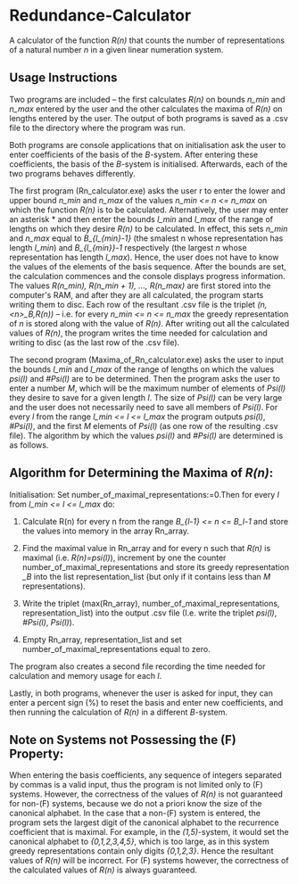 # Redundance-Calculator
A calculator of the function *R(n)* that counts the number of representations of a natural number *n* in a given linear numeration system. 

## Usage Instructions

Two programs are included – the first calculates *R(n)* on bounds *n_min* and *n_max* entered by the user and the other calculates the maxima of *R(n)* on lengths entered by the user. The output of both programs is saved as a .csv file to the directory where the program was run.

Both programs are console applications that on initialisation ask the user to enter coefficients of the basis of the *B*-system. After entering these coefficients, the basis of the *B*-system is initialised. Afterwards, each of the two programs behaves differently.

The first program (Rn_calculator.exe) asks the user r to enter the lower and upper bound *n_min* and *n_max* of the values *n_min <= n <= n_max* on which the function *R(n)* is to be calculated. Alternatively, the user may enter an asterisk * and then enter the bounds *l_min* and *l_max* of the range of lengths on which they desire *R(n)* to be calculated. In effect, this sets *n_min* and *n_max* equal to *B_{l_{min}-1}* (the smalest n whose representation has length *l_min*) and *B_{l_{min}}-1* respectively (the largest *n* whose representation has length *l_max*). Hence, the user does not have to know the values of the elements of the basis sequence. After the bounds are set, the calculation commences and the console displays progress information. The values *R(n_min), R(n_min + 1), ..., R(n_max)* are first stored into the computer's RAM, and after they are all calculated, the program starts writing them to disc. Each row of the resultant .csv file is the triplet *(n,\<n\>_B,R(n))* – i.e. for every *n_min <= n <= n_max* the greedy representation of *n* is stored along with the value of *R(n)*. After writing out all the calculated values of *R(n)*, the program writes the time needed for calculation and writing to disc (as the last row of the .csv file).

The second program (Maxima_of_Rn_calculator.exe) asks the user to input the bounds *l_min* and *l_max* of the range of lengths on which the values *psi(l)* and *#Psi(l)* are to be determined. Then the program asks the user to enter a number *M*, which will be the maximum number of elements of *Psi(l)* they desire to save for a given length *l*. The size of *Psi(l)* can be very large and the user does not necessarily need to save all members of *Psi(l)*. For every *l* from the range *l_min <= l <= l_max* the program outputs *psi(l)*, *#Psi(l)*, and the first *M* elements of *Psi(l)* (as one row of the resulting .csv file). The algorithm by which the values *psi(l)* and *#Psi(l)* are determined is as follows.

## Algorithm for Determining the Maxima of *R(n)*:

Initialisation: Set number_of_maximal_representations:=0.Then for every *l* from *l_min <= l <= l_max* do:

1. Calculate R(n) for every n from the range *B_{l-1} <= n <= B_l-1* and store the values into memory in the array Rn_array.

2. Find the maximal value in Rn_array and for every n such that *R(n)* is maximal (i.e. *R(n)=psi(l)*), increment by one the counter number_of_maximal_representations and store its greedy representation *<n>_B* into the list representation_list (but only if it contains less than *M* representations).

3. Write the triplet (max(Rn_array), number_of_maximal_representations, representation_list) into the output .csv file (I.e. write the triplet *psi(l)*, *#Psi(l)*, *Psi(l)*).

4. Empty Rn_array, representation_list and set number_of_maximal_representations equal to zero.

The program also creates a second file recording the time needed for calculation and memory usage for each *l*.

Lastly, in both programs, whenever the user is asked for input, they can enter a percent sign (%) to reset the basis and enter new coefficients, and then running the calculation of *R(n)* in a different *B*-system.

## Note on Systems not Possessing the (F) Property: 

When entering the basis coefficients, any sequence of integers separated by commas is a valid input, thus the program is not limited only to (F) systems. However, the correctness of the values of *R(n)* is not guaranteed for non-(F) systems, because we do not a priori know the size of the canonical alphabet. In the case that a non-(F) system is entered, the program sets the largest digit of the canonical alphabet to the recurrence coefficient that is maximal. For example, in the *(1,5)*-system, it would set the canonical alphabet to *{0,1,2,3,4,5}*, which is too large, as in this system greedy representations contain only digits *{0,1,2,3}*. Hence the resultant values of *R(n)* will be incorrect. For (F) systems however, the correctness of the calculated values of *R(n)* is always guaranteed. 
